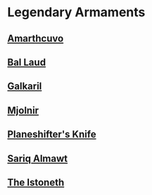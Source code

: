 # Legendary Armaments
## [Amarthcuvo](<Amarthcuvo.md>)
## [Bal Laud](<Bal Laud.md>)
## [Galkaril](<Galkaril.md>)
## [Mjolnir](<Mjolnir.md>)
## [Planeshifter's Knife](<Planeshifters Knife.md>)
## [Sariq Almawt](<Sariq Almawt.md>)
## [The Istoneth](<The Istoneth.md>)
